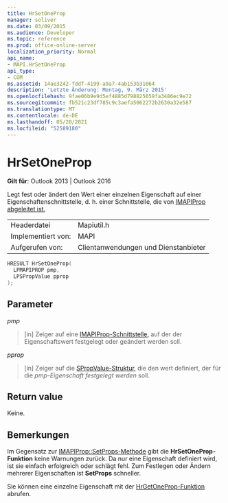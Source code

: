 ```yaml
---
title: HrSetOneProp
manager: soliver
ms.date: 03/09/2015
ms.audience: Developer
ms.topic: reference
ms.prod: office-online-server
localization_priority: Normal
api_name:
- MAPI.HrSetOneProp
api_type:
- COM
ms.assetid: 14ae3242-fddf-4199-a9a7-4ab153b31064
description: 'Letzte Änderung: Montag, 9. März 2015'
ms.openlocfilehash: 9fae06b9e9d5ef4885d798825659fa3486ec9e72
ms.sourcegitcommit: fb521c23df785c9c3aefa5062272b2630a32e587
ms.translationtype: MT
ms.contentlocale: de-DE
ms.lasthandoff: 05/20/2021
ms.locfileid: "52589180"
---
```

# <a name="hrsetoneprop"></a>HrSetOneProp

  
  
**Gilt für**: Outlook 2013 | Outlook 2016 
  
Legt fest oder ändert den Wert einer einzelnen Eigenschaft auf einer Eigenschaftenschnittstelle, d. h. einer Schnittstelle, die von [IMAPIProp abgeleitet ist.](imapipropiunknown.md) 
  
|||
|:-----|:-----|
|Headerdatei  <br/> |Mapiutil.h  <br/> |
|Implementiert von:  <br/> |MAPI  <br/> |
|Aufgerufen von:  <br/> |Clientanwendungen und Dienstanbieter  <br/> |
   
```cpp
HRESULT HrSetOneProp(
  LPMAPIPROP pmp,
  LPSPropValue pprop
);
```

## <a name="parameters"></a>Parameter

 _pmp_
  
> [in] Zeiger auf eine [IMAPIProp-Schnittstelle,](imapipropiunknown.md) auf der der Eigenschaftswert festgelegt oder geändert werden soll. 
    
 _pprop_
  
> [in] Zeiger auf die [SPropValue-Struktur,](spropvalue.md) die den wert definiert, der für die  _pmp-Eigenschaft festgelegt werden_ soll. 
    
## <a name="return-value"></a>Return value

Keine.
  
## <a name="remarks"></a>Bemerkungen

Im Gegensatz zur [IMAPIProp::SetProps-Methode](imapiprop-setprops.md) gibt die **HrSetOneProp-Funktion** keine Warnungen zurück. Da nur eine Eigenschaft definiert wird, ist sie einfach erfolgreich oder schlägt fehl. Zum Festlegen oder Ändern mehrerer Eigenschaften ist **SetProps** schneller. 
  
Sie können eine einzelne Eigenschaft mit der [HrGetOneProp-Funktion](hrgetoneprop.md) abrufen. 
  


